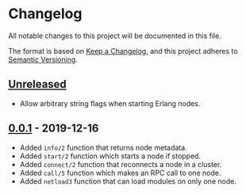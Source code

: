 # Changelog
All notable changes to this project will be documented in this file.

The format is based on [Keep a Changelog](https://keepachangelog.com/en/1.0.0/),
and this project adheres to [Semantic Versioning](https://semver.org/spec/v2.0.0.html).

## [Unreleased]

* Allow arbitrary string flags when starting Erlang nodes.

## [0.0.1] - 2019-12-16

* Added `info/2` function that returns node metadata.
* Added `start/2` function which starts a node if stopped.
* Added `connect/2` function that reconnects a node in a cluster.
* Added `call/5` function which makes an RPC call to one node.
* Added `netload3` function that can load modules on only one node.

[Unreleased]: https://github.com/stritzinger/braid/compare/v0.0.1...master
[0.0.1]: https://github.com/stritzinger/braid/releases/tag/v0.0.1
